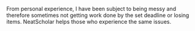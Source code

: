 
From personal experience, I have been subject to being messy and therefore sometimes not getting work done by the set deadline or losing items. NeatScholar helps those who experience the same issues. 
